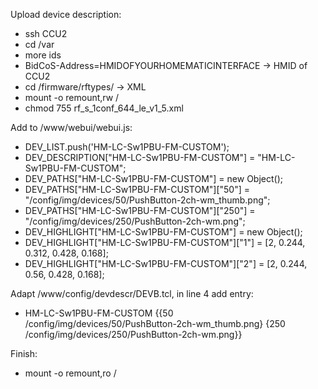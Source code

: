 Upload device description:
- ssh CCU2
- cd /var
- more ids
- BidCoS-Address=HMIDOFYOURHOMEMATICINTERFACE -> HMID of CCU2
- cd /firmware/rftypes/ -> XML
- mount -o remount,rw /
- chmod 755 rf_s_1conf_644_le_v1_5.xml

Add to /www/webui/webui.js:
- DEV_LIST.push('HM-LC-Sw1PBU-FM-CUSTOM');
- DEV_DESCRIPTION["HM-LC-Sw1PBU-FM-CUSTOM"] = "HM-LC-Sw1PBU-FM-CUSTOM";
- DEV_PATHS["HM-LC-Sw1PBU-FM-CUSTOM"] = new Object();
- DEV_PATHS["HM-LC-Sw1PBU-FM-CUSTOM"]["50"] = "/config/img/devices/50/PushButton-2ch-wm_thumb.png";
- DEV_PATHS["HM-LC-Sw1PBU-FM-CUSTOM"]["250"] = "/config/img/devices/250/PushButton-2ch-wm.png";
- DEV_HIGHLIGHT["HM-LC-Sw1PBU-FM-CUSTOM"] = new Object();
- DEV_HIGHLIGHT["HM-LC-Sw1PBU-FM-CUSTOM"]["1"] = [2, 0.244, 0.312, 0.428, 0.168];
- DEV_HIGHLIGHT["HM-LC-Sw1PBU-FM-CUSTOM"]["2"] = [2, 0.244, 0.56, 0.428, 0.168];

Adapt /www/config/devdescr/DEVB.tcl, in line 4 add entry:
- HM-LC-Sw1PBU-FM-CUSTOM {{50 /config/img/devices/50/PushButton-2ch-wm_thumb.png} {250 /config/img/devices/250/PushButton-2ch-wm.png}}

Finish:
- mount -o remount,ro /
